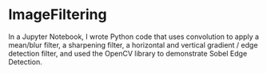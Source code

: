# ImageFiltering
In a Jupyter Notebook, I wrote Python code that uses convolution to apply a mean/blur filter, a sharpening filter, a horizontal and vertical gradient / edge detection filter, and used the OpenCV library to demonstrate Sobel Edge Detection.
